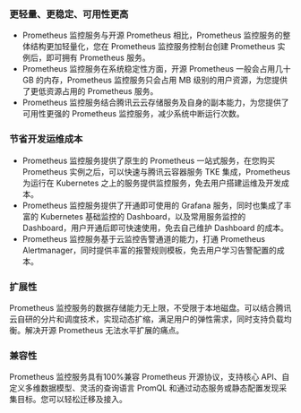 ### 更轻量、更稳定、可用性更高
- Prometheus 监控服务与开源 Prometheus 相比，Prometheus 监控服务的整体结构更加轻量化，您在 Prometheus 监控服务控制台创建 Prometheus 实例后，即可拥有 Prometheus 服务。
- Prometheus 监控服务在系统稳定性方面，开源 Prometheus 一般会占用几十 GB 的内存，Prometheus 监控服务只会占用 MB 级别的用户资源，为您提供了更低资源占用的 Prometheus 服务。
- Prometheus 监控服务结合腾讯云云存储服务及自身的副本能力，为您提供了可用性更强的 Prometheus 监控服务，减少系统中断运行次数。

### 节省开发运维成本
- Prometheus 监控服务提供了原生的 Prometheus 一站式服务，在您购买 Prometheus 实例之后，可以快速与腾讯云容器服务 TKE 集成，Prometheus 为运行在 Kubernetes 之上的服务提供监控服务，免去用户搭建运维及开发成本。
- Prometheus 监控服务提供了开通即可使用的 Grafana 服务，同时也集成了丰富的 Kubernetes 基础监控的 Dashboard，以及常用服务监控的 Dashboard，用户开通后即可快速使用，免去自己维护 Dashboard 的成本。
- Prometheus 监控服务基于云监控告警通道的能力，打通 Prometheus Alertmanager，同时提供丰富的报警规则模板，免去用户学习告警配置的成本。

### 扩展性

Prometheus 监控服务的数据存储能力无上限，不受限于本地磁盘。可以结合腾讯云自研的分片和调度技术，实现动态扩缩，满足用户的弹性需求，同时支持负载均衡。解决开源 Prometheus 无法水平扩展的痛点。

### 兼容性

Prometheus 监控服务具有100%兼容 Prometheus 开源协议，支持核心 API、自定义多维数据模型、灵活的查询语言 PromQL 和通过动态服务或静态配置发现采集目标。您可以轻松迁移及接入。
